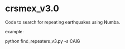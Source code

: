 # crsmex_v3.0
Code to search for repeating earthquakes using Numba. 

example:

python find_repeaters_v3.py -s CAIG
